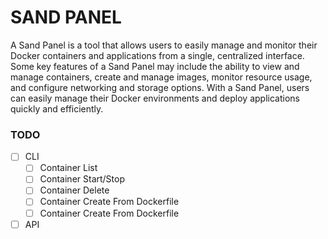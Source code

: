 # SAND PANEL
A Sand Panel is a tool that allows users to easily manage and monitor their Docker containers and applications from a single, centralized interface. Some key features of a Sand Panel may include the ability to view and manage containers, create and manage images, monitor resource usage, and configure networking and storage options. With a Sand Panel, users can easily manage their Docker environments and deploy applications quickly and efficiently.

### TODO
- [ ] CLI
  - [ ] Container List
  - [ ] Container Start/Stop
  - [ ] Container Delete
  - [ ] Container Create From Dockerfile
  - [ ] Container Create From Dockerfile
- [ ] API